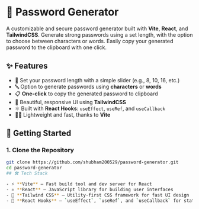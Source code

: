 # 🔐 Password Generator

A customizable and secure password generator built with **Vite**, **React**, and **TailwindCSS**. Generate strong passwords using a set length, with the option to choose between characters or words. Easily copy your generated password to the clipboard with one click.

## ✨ Features

- 🔢 Set your password length with a simple slider (e.g., 8, 10, 16, etc.)
- 🔤 Option to generate passwords using **characters** or **words**
- 📋 **One-click** to copy the generated password to clipboard
- 🎨 Beautiful, responsive UI using **TailwindCSS**
- ⚛️ Built with **React Hooks**: `useEffect`, `useRef`, and `useCallback`
- 🧑‍💻 Lightweight and fast, thanks to **Vite**

## 🚀 Getting Started

### 1. Clone the Repository

```bash
git clone https://github.com/shubham200529/password-generator.git
cd password-generator
## 🛠 Tech Stack

- ⚡ **Vite** – Fast build tool and dev server for React
- ⚛️ **React** – JavaScript library for building user interfaces
- 💨 **Tailwind CSS** – Utility-first CSS framework for fast UI design
- 🧠 **React Hooks** – `useEffect`, `useRef`, and `useCallback` for state and lifecycle management
